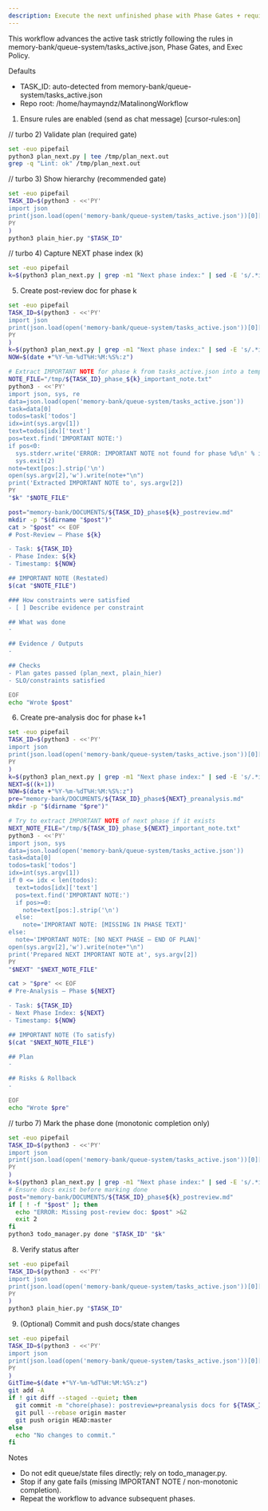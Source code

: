 ```yaml
---
description: Execute the next unfinished phase with Phase Gates + required docs (post-review & pre-analysis)
---
```


This workflow advances the active task strictly following the rules in memory-bank/queue-system/tasks_active.json, Phase Gates, and Exec Policy.

Defaults
 - TASK_ID: auto-detected from memory-bank/queue-system/tasks_active.json
- Repo root: /home/haymayndz/MatalinongWorkflow

1) Ensure rules are enabled (send as chat message)
[cursor-rules:on]

// turbo
2) Validate plan (required gate)
```bash
set -euo pipefail
python3 plan_next.py | tee /tmp/plan_next.out
grep -q "Lint: ok" /tmp/plan_next.out
```

// turbo
3) Show hierarchy (recommended gate)
```bash
set -euo pipefail
TASK_ID=$(python3 - <<'PY'
import json
print(json.load(open('memory-bank/queue-system/tasks_active.json'))[0]['id'])
PY
)
python3 plain_hier.py "$TASK_ID"
```

// turbo
4) Capture NEXT phase index (k)
```bash
set -euo pipefail
k=$(python3 plan_next.py | grep -m1 "Next phase index:" | sed -E 's/.*index: //') && echo "Next phase: $k"
```

5) Create post-review doc for phase k
```bash
set -euo pipefail
TASK_ID=$(python3 - <<'PY'
import json
print(json.load(open('memory-bank/queue-system/tasks_active.json'))[0]['id'])
PY
)
k=$(python3 plan_next.py | grep -m1 "Next phase index:" | sed -E 's/.*index: //')
NOW=$(date +"%Y-%m-%dT%H:%M:%S%:z")

# Extract IMPORTANT NOTE for phase k from tasks_active.json into a temp file
NOTE_FILE="/tmp/${TASK_ID}_phase_${k}_important_note.txt"
python3 - <<'PY'
import json, sys, re
data=json.load(open('memory-bank/queue-system/tasks_active.json'))
task=data[0]
todos=task['todos']
idx=int(sys.argv[1])
text=todos[idx]['text']
pos=text.find('IMPORTANT NOTE:')
if pos<0:
  sys.stderr.write('ERROR: IMPORTANT NOTE not found for phase %d\n' % idx)
  sys.exit(2)
note=text[pos:].strip('\n')
open(sys.argv[2],'w').write(note+"\n")
print('Extracted IMPORTANT NOTE to', sys.argv[2])
PY
"$k" "$NOTE_FILE"

post="memory-bank/DOCUMENTS/${TASK_ID}_phase${k}_postreview.md"
mkdir -p "$(dirname "$post")"
cat > "$post" << EOF
# Post-Review — Phase ${k}

- Task: ${TASK_ID}
- Phase Index: ${k}
- Timestamp: ${NOW}

## IMPORTANT NOTE (Restated)
$(cat "$NOTE_FILE")

### How constraints were satisfied
- [ ] Describe evidence per constraint

## What was done
- 

## Evidence / Outputs
- 

## Checks
- Plan gates passed (plan_next, plain_hier)
- SLO/constraints satisfied

EOF
echo "Wrote $post"
```

6) Create pre-analysis doc for phase k+1
```bash
set -euo pipefail
TASK_ID=$(python3 - <<'PY'
import json
print(json.load(open('memory-bank/queue-system/tasks_active.json'))[0]['id'])
PY
)
k=$(python3 plan_next.py | grep -m1 "Next phase index:" | sed -E 's/.*index: //')
NEXT=$((k+1))
NOW=$(date +"%Y-%m-%dT%H:%M:%S%:z")
pre="memory-bank/DOCUMENTS/${TASK_ID}_phase${NEXT}_preanalysis.md"
mkdir -p "$(dirname "$pre")"

# Try to extract IMPORTANT NOTE of next phase if it exists
NEXT_NOTE_FILE="/tmp/${TASK_ID}_phase_${NEXT}_important_note.txt"
python3 - <<'PY'
import json, sys
data=json.load(open('memory-bank/queue-system/tasks_active.json'))
task=data[0]
todos=task['todos']
idx=int(sys.argv[1])
if 0 <= idx < len(todos):
  text=todos[idx]['text']
  pos=text.find('IMPORTANT NOTE:')
  if pos>=0:
    note=text[pos:].strip('\n')
  else:
    note='IMPORTANT NOTE: [MISSING IN PHASE TEXT]'
else:
  note='IMPORTANT NOTE: [NO NEXT PHASE — END OF PLAN]'
open(sys.argv[2],'w').write(note+"\n")
print('Prepared NEXT IMPORTANT NOTE at', sys.argv[2])
PY
"$NEXT" "$NEXT_NOTE_FILE"

cat > "$pre" << EOF
# Pre-Analysis — Phase ${NEXT}

- Task: ${TASK_ID}
- Next Phase Index: ${NEXT}
- Timestamp: ${NOW}

## IMPORTANT NOTE (To satisfy)
$(cat "$NEXT_NOTE_FILE")

## Plan
- 

## Risks & Rollback
- 

EOF
echo "Wrote $pre"
```

// turbo
7) Mark the phase done (monotonic completion only)
```bash
set -euo pipefail
TASK_ID=$(python3 - <<'PY'
import json
print(json.load(open('memory-bank/queue-system/tasks_active.json'))[0]['id'])
PY
)
k=$(python3 plan_next.py | grep -m1 "Next phase index:" | sed -E 's/.*index: //')
# Ensure docs exist before marking done
post="memory-bank/DOCUMENTS/${TASK_ID}_phase${k}_postreview.md"
if [ ! -f "$post" ]; then
  echo "ERROR: Missing post-review doc: $post" >&2
  exit 2
fi
python3 todo_manager.py done "$TASK_ID" "$k"
```

8) Verify status after
```bash
set -euo pipefail
TASK_ID=$(python3 - <<'PY'
import json
print(json.load(open('memory-bank/queue-system/tasks_active.json'))[0]['id'])
PY
)
python3 plain_hier.py "$TASK_ID"
```

9) (Optional) Commit and push docs/state changes
```bash
set -euo pipefail
TASK_ID=$(python3 - <<'PY'
import json
print(json.load(open('memory-bank/queue-system/tasks_active.json'))[0]['id'])
PY
)
GitTime=$(date +"%Y-%m-%dT%H:%M:%S%:z")
git add -A
if ! git diff --staged --quiet; then
  git commit -m "chore(phase): postreview+preanalysis docs for ${TASK_ID} [${GitTime}]"
  git pull --rebase origin master
  git push origin HEAD:master
else
  echo "No changes to commit."
fi
```

Notes
- Do not edit queue/state files directly; rely on todo_manager.py.
- Stop if any gate fails (missing IMPORTANT NOTE / non-monotonic completion).
- Repeat the workflow to advance subsequent phases.
